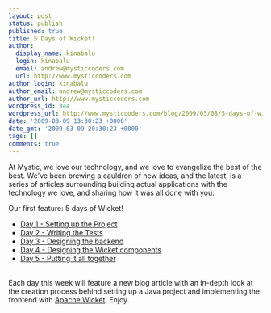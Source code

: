```yaml
---
layout: post
status: publish
published: true
title: 5 Days of Wicket!
author:
  display_name: kinabalu
  login: kinabalu
  email: andrew@mysticcoders.com
  url: http://www.mysticcoders.com
author_login: kinabalu
author_email: andrew@mysticcoders.com
author_url: http://www.mysticcoders.com
wordpress_id: 344
wordpress_url: http://www.mysticcoders.com/blog/2009/03/08/5-days-of-wicket/
date: '2009-03-09 13:30:23 +0000'
date_gmt: '2009-03-09 20:30:23 +0000'
tags: []
comments: true
---
```

At Mystic, we love our technology, and we love to evangelize the best of the best. We've been brewing a cauldron of new ideas, and the latest, is a series of articles surrounding building actual applications with the technology we love, and sharing how it was all done with you.


Our first feature: 5 days of Wicket!


<ul>
<li><a href="http://www.mysticcoders.com/blog/2009/03/09/5-days-of-wicket-day-1/" title="Day 1 - Setting up the Project" target="_top">Day 1 - Setting up the Project</a></li>
<li><a href="http://www.mysticcoders.com/blog/2009/03/10/5-days-of-wicket-writing-the-tests/" title="Day 2 - Writing the tests" target="_top">Day 2 - Writing the Tests</a></li>
<li><a href="http://www.mysticcoders.com/blog/2009/03/11/5-days-of-wicket-day-designing-the-backend/" title="Day 3 - Designing the backend" target="_top">Day 3 - Designing the backend</a></li>
<li><a href="http://www.mysticcoders.com/blog/2009/03/12/5-days-of-wicket-the-ui/" title="Day 4 - Designing the Wicket components" target="_top">Day 4 - Designing the Wicket components</a></li>
<li><a href="http://www.mysticcoders.com/blog/2009/03/13/5-days-of-wicket-putting-it-all-together/" title="Day 5 - Putting it all together" target="_top">Day 5 - Putting it all together</a></li><br />
</ul>

Each day this week will feature a new blog article with an in-depth look at the creation process behind setting up a Java project and implementing the frontend with <a href="http://wicket.apache.org" title="Apache Wicket" target="_blank">Apache Wicket</a>. Enjoy.


